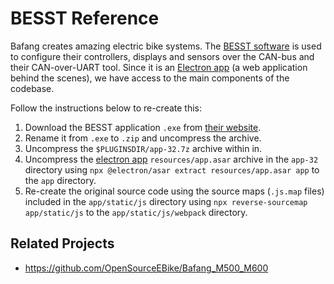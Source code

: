 # BESST Reference

Bafang creates amazing electric bike systems. The [BESST software](https://bafang-e.com/en/oem-area/service/besst/) is used to configure their controllers, displays and sensors over the CAN-bus and their CAN-over-UART tool. Since it is an [Electron app](https://www.electronjs.org) (a web application behind the scenes), we have access to the main components of the codebase.

Follow the instructions below to re-create this:

1. Download the BESST application `.exe` from [their website](https://bafang-e.com/en/oem-area/service/besst/).
2. Rename it from `.exe` to `.zip` and uncompress the archive.
3. Uncompress the `$PLUGINSDIR/app-32.7z` archive within in.
4. Uncompress the [electron app](https://www.electronjs.org) `resources/app.asar` archive in the `app-32` directory using `npx @electron/asar extract resources/app.asar app` to the `app` directory.
5. Re-create the original source code using the source maps (`.js.map` files) included in the `app/static/js` directory using `npx reverse-sourcemap app/static/js` to the `app/static/js/webpack` directory.

## Related Projects

- https://github.com/OpenSourceEBike/Bafang_M500_M600